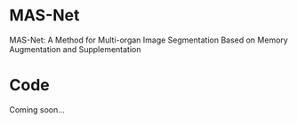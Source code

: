 # MAS-Net
MAS-Net: A Method for Multi-organ Image Segmentation Based on Memory Augmentation and Supplementation

# Code
Coming soon...